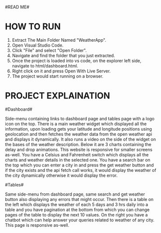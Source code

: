 #READ ME#

# HOW TO RUN # 

1. Extract The Main Folder Named "WeatherApp".
2. Open Visual Studio Code.
3. Click "File" and select "Open Folder".
4. Navigate and find the folder that you just extracted.
5. Once the project is loaded into vs code, on the explorer left side, navigate to html/dashboard.html.
6. Right click on it and press Open With Live Server.
7. The project would start running on a browser.

# PROJECT EXPLAINATION # 

#Dashboard# 

Side-menu containing links to dashboard page and tables page with a logo icon on the top. There is a main weather widget which displayed all the information, upon loading gets your latitude and longitude positions using geolocation and then fetches the weather data from the open weather api and displays it dynamically. It also runs a video on the side of the widget on the bases of the weather description. Below it are 3 charts containing the delay and drop animations. This website is responsive for smaller screens as-well. You have a Celsius and Fahrenheit switch which displays all the charts and weather details in the selected one. You have a search bar on the top which you can enter a city in and press the get weather button and if the city exists and the api fetch call works, it would display the weather of the city dynamically otherwise it would display the error.

#Tables# 

Same side-menu from dashboard page, same search and get weather button also displaying any errors that might occur. Then there is a table on the left which displays the weather of each 5 days and 3 hrs daily into a table and you have pagination at the bottom from which you can change pages of the table to display the next 10 values. On the right you have a chatbot which can help answer your queries related to weather of any city. This page is responsive as-well.
